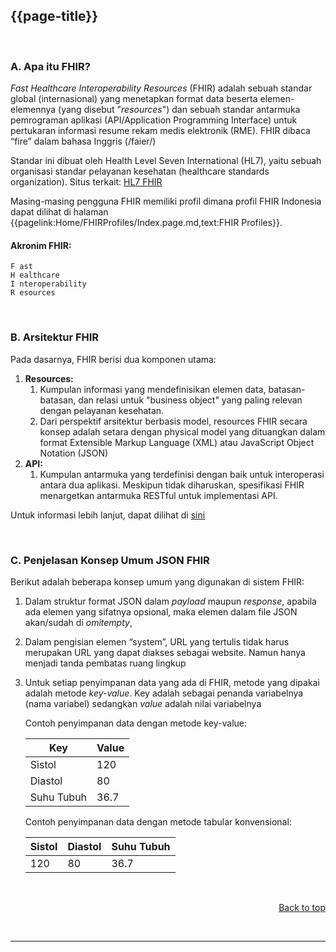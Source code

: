 ## {{page-title}}


<br>

### A. **Apa itu FHIR?**

*Fast Healthcare Interoperability Resources* (FHIR) adalah sebuah standar global (internasional) yang menetapkan format data beserta elemen-elemennya (yang disebut "*resources*") dan sebuah standar antarmuka pemrograman aplikasi (API/Application Programming Interface) untuk pertukaran informasi resume rekam medis elektronik (RME). FHIR dibaca “fire” dalam bahasa Inggris (/faier/)

Standar ini dibuat oleh Health Level Seven International (HL7), yaitu sebuah organisasi standar pelayanan kesehatan (healthcare standards organization). Situs terkait: [HL7 FHIR](https://www.hl7.org/fhir/)

Masing-masing pengguna FHIR memiliki profil dimana profil FHIR Indonesia dapat dilihat di halaman {{pagelink:Home/FHIRProfiles/Index.page.md,text:FHIR Profiles}}.

#### Akronim FHIR:
```
F ast
H ealthcare
I nteroperability
R esources
```

<br>

### B. **Arsitektur FHIR**

Pada dasarnya, FHIR berisi dua komponen utama:

1. **Resources:**
    1. Kumpulan informasi yang mendefinisikan elemen data, batasan-batasan, dan relasi untuk "business object" yang paling relevan dengan pelayanan kesehatan. 
    2. Dari perspektif arsitektur berbasis model, resources FHIR secara konsep adalah setara dengan physical model yang dituangkan dalam format Extensible Markup Language (XML) atau JavaScript Object Notation (JSON)
2. **API:**
    1. Kumpulan antarmuka yang terdefinisi dengan baik untuk interoperasi antara dua aplikasi. Meskipun tidak diharuskan, spesifikasi FHIR menargetkan antarmuka RESTful untuk implementasi API. 

Untuk informasi lebih lanjut, dapat dilihat di [sini](https://www.hl7.org/fhir/)

<br>

### C. **Penjelasan Konsep Umum JSON FHIR**

Berikut adalah beberapa konsep umum yang digunakan di sistem FHIR:
1. Dalam struktur format JSON dalam *payload* maupun *response*, apabila ada elemen yang sifatnya opsional, maka elemen dalam file JSON akan/sudah di *omitempty*,
2. Dalam pengisian elemen “system”, URL yang tertulis tidak harus merupakan URL yang dapat diakses sebagai website. Namun hanya menjadi tanda pembatas ruang lingkup
3. Untuk setiap penyimpanan data yang ada di FHIR, metode yang dipakai adalah metode *key-value*. Key adalah sebagai penanda variabelnya (nama variabel) sedangkan *value* adalah nilai variabelnya

    Contoh penyimpanan data dengan metode key-value:

    | **Key** | **Value** |
    | --- |------------------------- |
    | Sistol | 120 |
    | Diastol | 80 |
    | Suhu Tubuh | 36.7 |

    Contoh penyimpanan data dengan metode tabular konvensional:

    | **Sistol** | **Diastol** | **Suhu Tubuh** |
    | --- |------------------------- | --------------- |
    | 120 | 80 | 36.7 |


<br>
<p style="text-align:right"><a href="#">Back to top</a></p>
<br>
<hr>